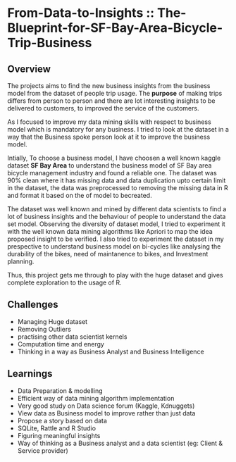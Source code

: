 # From-Data-to-Insights :: The-Blueprint-for-SF-Bay-Area-Bicycle-Trip-Business

## Overview

The projects aims to find the new business insights from the business model from the 
dataset of people trip usage. The **purpose** of making trips differs from person 
to person and there are lot interesting insights to be delivered to customers,
to improved the service of the customers. 

As I focused to improve my data mining skills with respect to business model which 
is mandatory for any business. I tried to look at the dataset in a way that the
Business spoke person look at it to improve the business model. 

Intially, To choose a business model, I have choosen a well known kaggle dataset **SF Bay Area**
to understand the business model of SF Bay area bicycle management industry and found a reliable one.
The dataset was 90% clean where it has missing data and data duplication upto certain limit in 
the dataset, the data was preprocessed to removing the missing data in R and format it based on the
of model to becreated.

The dataset was well known and mined by different data scientists to find a lot of business 
insights and the behaviour of people to understand the data set model. Observing the diversity
of dataset model, I tried to experiment it with the well known data mining algorithms like
Apriori to map the idea proposed insight to be verified. I also tried to experiment the dataset in my
prespective to understand business model on bi-cycles like analysing the durability of the bikes, need of
maintanence to bikes, and Investment planning.

Thus, this project gets me through to play with the huge dataset and gives complete exploration to the usage
of R.


## Challenges

- Managing Huge dataset
- Removing Outliers 
- practising other  data scientist kernels
- Computation time and energy
- Thinking in a way as Business Analyst and Business Intelligence
 
## Learnings

- Data Preparation & modelling
- Efficient way of data mining algorithm  implementation
- Very good study on Data science forum (Kaggle, Kdnuggets)
- View data as Business model to improve rather than just data
- Propose a story based on data
- SQLite, Rattle and R Studio
- Figuring meaningful insights
- Way of thinking as a Business analyst and a data scientist (eg: Client & Service provider)
